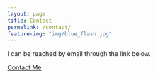 ```yaml
---
layout: page
title: Contact
permalink: /contact/
feature-img: "img/blue_flash.jpg"
---
```

I can be reached by email through the link below.

<a href="mailto:jeffminnear@gmail.com">Contact Me</a>

<!-- <form action="https://getsimpleform.com/messages?form_api_token=_yourtoken_" method="post"> -->
  <!-- the redirect_to is optional, the form will redirect to the referrer on submission -->
  <!-- <input type='hidden' name='redirect_to' value='http://bloc.github.io/portfolio-iro/thank-you/' /> -->
  <!-- <input type='text' name='name' placeholder='Your Full Name' /> -->
  <!-- <input type='email' name='email' placeholder='Your E-mail Address' /> -->
  <!-- <textarea name='message' placeholder='Write your message ...'></textarea> -->
  <!-- <input type='submit' value='Send Message' /> -->
<!-- </form> -->
